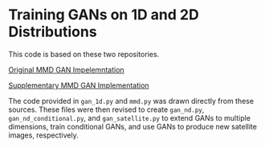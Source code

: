 # Training GANs on 1D and 2D Distributions

This code is based on these two repositories.

[Original MMD GAN Impelemntation](https://github.com/OctoberChang/MMD-GAN)

[Supplementary MMD GAN Implementation](https://github.com/yanglj123456/MMD-GAN-1D)

The code provided in `gan_1d.py` and `mmd.py` was drawn directly from these sources. These files were then revised to create `gan_nd.py`, `gan_nd_conditional.py`, and `gan_satellite.py` to extend GANs to multiple dimensions, train conditional GANs, and use GANs to produce new satellite images, respectively.
